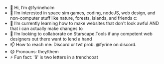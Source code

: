 - 👋 Hi, I’m @fyrineholm
- 👀 I’m interested in space sim games, coding, nodeJS, web design, and non-computer stuff like nature, forests, islands, and friends c:
- 🌱 I’m currently learning how to make websites that don't look awful AND that i can actually make changes to
- 💞️ I’m looking to collaborate on Starscape.Tools if any competent web designers out there want to lend a hand
- 📫 How to reach me: Discord or twt prob. @fyrine on discord.
- 😄 Pronouns: they/them
- ⚡ Fun fact: 'å' is two letters in a trenchcoat


